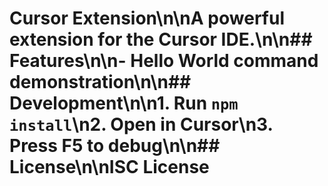 # Cursor Extension\n\nA powerful extension for the Cursor IDE.\n\n## Features\n\n- Hello World command demonstration\n\n## Development\n\n1. Run `npm install`\n2. Open in Cursor\n3. Press F5 to debug\n\n## License\n\nISC License
